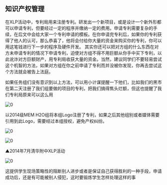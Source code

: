 ## 知识产权管理

在XLP活动中，专利局用来注册专利。研发出一个新项目，或是设计一个新外形都可以申请专利，但要经过一定的程序并缴纳一定的费用。申请专利需要复杂的手续，在后文中会给大家一个专利申请的模板。在你申请完专利后，如果你的专利获得了他人的认可，那么恭喜了，他将会付给你大量的资金来购买你的专利，你可以用这笔钱进行下一步的程序及硬件开发。
其实你还可以把对方组的什么东西在对方未申请专利的情况下申请专利，迫使对方组不得不用巨额从你手中买下专利，以此讹诈对方巨额财产，用专利局收获大量的资金。当然，建议同学们不要轻易尝试这个机智的方法，如果对方组在你之前申请了专利而并没被你发现，你再去尝试这个方法就会被告上法庭。

如果任务组们没有意识到以上方法，可以用小计谋提醒一下他们，比如我们的黑市在第二天注册了我们组要做的项目的专利，把我们搞得焦头烂额，但这也提醒了我们专利局原来可以这么用

![0](E:\清华MEM课程\gitbook\hou\XLP_Ops_Manual_9eb2\assets\execution\legal_conflict\01.jpg)

以2014级MEM H2O组将本组Logo注册了专利，如果之后其他组别或者媒体需要引用到此Logo，需要经过本组授权，避免产权纠纷。

![0](C:\Users\huyue\Desktop\13\XLP_Ops_Manual_9eb2\assets\case\h2o\4.jpg)

![0](C:\Users\huyue\Desktop\13\XLP_Ops_Manual_9eb2\assets\case\h2o\5.jpg)

▲2014年7月清华附中XLP活动

![0](E:\清华MEM课程\gitbook\hou\XLP_Ops_Manual_9eb2\assets\execution\legal_conflict\00.jpg)

这提供学生现场策略性的阻断别人进步或者是保证自己获得胜利的一种手段，申请成功后，还是有可能被别人侵犯，这时要锻炼学生怎样处理这样的事
